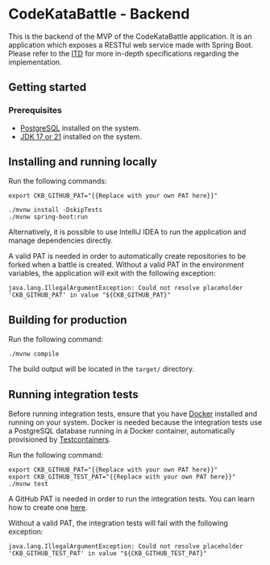 # CodeKataBattle - Backend

This is the backend of the MVP of the CodeKataBattle application. It is an application which exposes a RESTful web service made with Spring Boot.
Please refer to the [ITD](https://github.com/codekatabattle-polimi/OrciuoloVitelloGiallongo/tree/master/DeliveryFolder) for more in-depth specifications regarding the implementation.

## Getting started

### Prerequisites

- [PostgreSQL](https://www.postgresql.org/download/) installed on the system.
- [JDK 17 or 21](https://www.oracle.com/java/technologies/downloads/#java17) installed on the system.

## Installing and running locally

Run the following commands:

```shell
export CKB_GITHUB_PAT="{{Replace with your own PAT here}}"

./mvnw install -DskipTests
./mvnw spring-boot:run
```

Alternatively, it is possible to use IntelliJ IDEA to run the application and manage dependencies directly.

A valid PAT is needed in order to automatically create repositories to be forked when a battle is created.
Without a valid PAT in the environment variables, the application will exit with the following exception:
```
java.lang.IllegalArgumentException: Could not resolve placeholder 'CKB_GITHUB_PAT' in value "${CKB_GITHUB_PAT}"
```

## Building for production

Run the following command:

```shell
./mvnw compile
```

The build output will be located in the `target/` directory.

## Running integration tests

Before running integration tests, ensure that you have [Docker](https://www.docker.com/) installed and running on your system.
Docker is needed because the integration tests use a PostgreSQL database running in a Docker container, automatically provisioned by [Testcontainers](https://testcontainers.com/).

Run the following command:

```shell
export CKB_GITHUB_PAT="{{Replace with your own PAT here}}"
export CKB_GITHUB_TEST_PAT="{{Replace with your own PAT here}}"
./mvnw test
```

A GitHub PAT is needed in order to run the integration tests. You can learn how to create one [here](https://docs.github.com/en/authentication/keeping-your-account-and-data-secure/managing-your-personal-access-tokens).

Without a valid PAT, the integration tests will fail with the following exception:
```
java.lang.IllegalArgumentException: Could not resolve placeholder 'CKB_GITHUB_TEST_PAT' in value "${CKB_GITHUB_TEST_PAT}"
```
